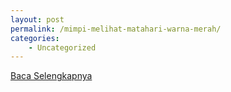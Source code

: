 ```yaml
---
layout: post
permalink: /mimpi-melihat-matahari-warna-merah/
categories:
    - Uncategorized
---
```


[Baca Selengkapnya](/03)